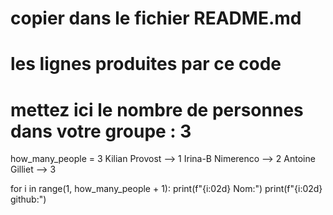 <!-- #region -->
# copier dans le fichier README.md
# les lignes produites par ce code

# mettez ici le nombre de personnes dans votre groupe : 3

how_many_people = 3
Kilian Provost --> 1
Irina-B Nimerenco --> 2
Antoine Gilliet --> 3


for i in range(1, how_many_people + 1):
    print(f"{i:02d} Nom:")
    print(f"{i:02d} github:")
<!-- #endregion -->

